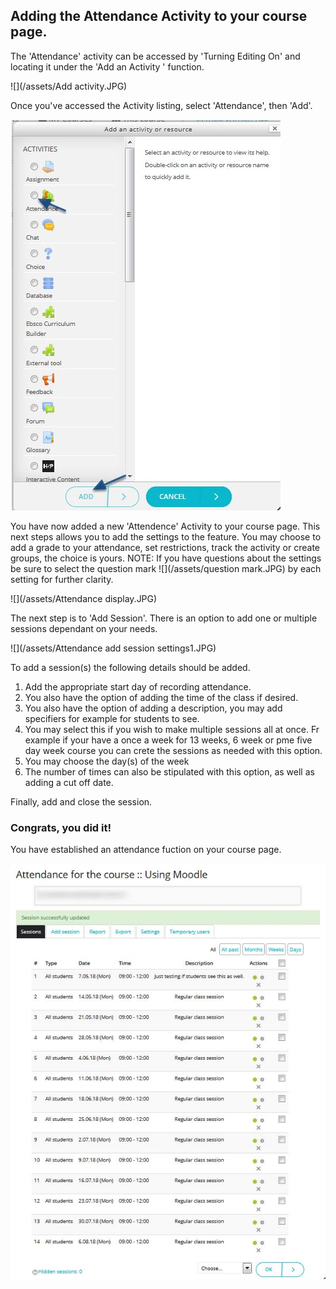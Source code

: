 ## Adding the Attendance Activity to your course page.

The 'Attendance' activity can be accessed by 'Turning Editing On' and locating it under the 'Add an Activity ' function.

![](/assets/Add activity.JPG)

Once you've accessed the Activity listing, select 'Attendance', then 'Add'.

![](/assets/Attendance.JPG)

You have now added a new 'Attendence' Activity to your course page. This next steps allows you to add the settings to the feature. You may choose to add a grade to your attendance, set restrictions, track the activity or create groups, the choice is yours. NOTE: If you have questions about the settings be sure to select the question mark ![](/assets/question mark.JPG) by each setting for further clarity.

![](/assets/Attendance display.JPG)

The next step is to 'Add Session'. There is an option to add one or multiple sessions dependant on your needs.

![](/assets/Attendance add session settings1.JPG)

To add a session\(s\) the following details should be added.

1. Add the appropriate start day of recording attendance. 
2. You also have the option of adding the time of the class if desired. 
3. You also have the option of adding a description, you may add specifiers for example for students to see. 
4. You may select this if you wish to make multiple sessions all at once. Fr example if your have a once a week for 13 weeks, 6 week or pme five day week course you can crete the sessions as needed with this option. 
5. You may choose the day\(s\) of the week
6. The number of times can also be stipulated with this option, as well as adding a cut off date. 

Finally, add and close the session.

### Congrats, you did it!

You have established an attendance fuction on your course page. 

![](/assets/done.JPG)

